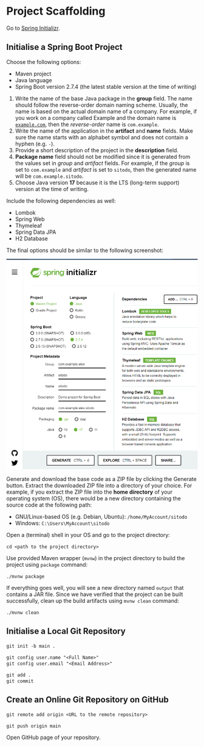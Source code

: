 # Project Scaffolding

Go to [Spring Initializr](https://start.spring.io/).

## Initialise a Spring Boot Project

Choose the following options:

-  Maven project
-  Java language
-  Spring Boot version 2.7.4 (the latest stable version at the time of writing)

1. Write the name of the base Java package in the **group** field.
   The name should follow the reverse-order domain naming scheme.
   Usually, the name is based on the actual domain name of a company.
   For example, if you work on a company called Example and the domain name is [`example.com`](#),
   then the _reverse-order_ name is `com.example`.
2. Write the name of the application in the **artifact** and **name** fields.
   Make sure the name starts with an alphabet symbol and does not contain a hyphen (e.g. `-`).
3. Provide a short description of the project in the **description** field.
4. **Package name** field should not be modified since it is generated from the values set in _group_ and _artifact_ fields.
   For example, if the _group_ is set to `com.example` and _artifact_ is set to `sitodo`,
   then the generated name will be `com.example.sitodo`.
5. Choose Java version **17** because it is the LTS (long-term support) version at the time of writing.

Include the following dependencies as well:

-  Lombok
-  Spring Web
-  Thymeleaf
-  Spring Data JPA
-  H2 Database

The final options should be similar to the following screenshot:

![An example of Spring Boot project configuration](./images/spring_init.png)

Generate and download the base code as a ZIP file by clicking the Generate button.
Extract the downloaded ZIP file into a directory of your choice.
For example, if you extract the ZIP file into the **home directory** of your operating system (OS),
there would be a new directory containing the source code at the following path:

-  GNU/Linux-based OS (e.g. Debian, Ubuntu): `/home/MyAccount/sitodo`
-  Windows: `C:\Users\MyAccount\sitodo`

Open a (terminal) shell in your OS and go to the project directory:

```shell
cd <path to the project directory>
```

Use provided Maven wrapper (`mvnw`) in the project directory to build the project using `package` command:

```shell
./mvnw package
```

If everything goes well, you will see a new directory named `output` that contains a JAR file.
Since we have verified that the project can be built successfully,
clean up the build artifacts using `mvnw clean` command:

```shell
./mvnw clean
```

## Initialise a Local Git Repository

```shell
git init -b main .
```

```shell
git config user.name "<Full Name>"
git config user.email "<Email Address>"
```

```shell
git add .
git commit
```

## Create an Online Git Repository on GitHub

```shell
git remote add origin <URL to the remote repository>
```

```shell
git push origin main
```

Open GitHub page of your repository.
